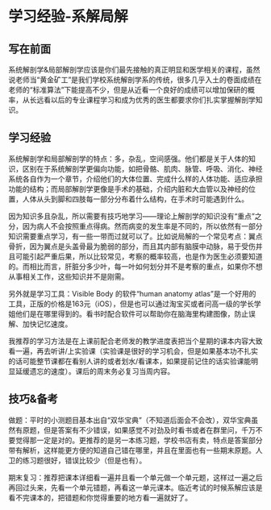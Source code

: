# 学习经验-系解局解

## 写在前面

系统解剖学&局部解剖学应该是你们最先接触的真正明显和医学相关的课程，虽然说老师当“黄金矿工”是我们学校系统解剖学系的传统，很多几乎入土的卷面成绩在老师的“标准算法”下能提高不少，但是从近看一个良好的成绩可以增加保研的概率，从长远看以后的专业课程学习和成为优秀的医生都要求你们扎实掌握解剖学知识。

## 学习经验

系统解剖学和局部解剖学的特点：多，杂乱，空间感强。他们都是关于人体的知识，区别在于系统解剖学更偏向功能，如把骨骼、肌肉、脉管、呼吸、消化、神经系统各自作为一个章节，介绍他们的大体位置、完成什么样的人体功能、适应承担功能的结构；而局部解剖学更像是手术的基础，介绍内脏和大血管以及神经的位置，人体从头到脚和四肢每一部分分布着什么结构，在手术时可能遇到什么。

因为知识多且杂乱，所以需要有技巧地学习——理论上解剖学的知识没有“重点”之分，因为病人不会按照重点得病。然而病变的发生率是不同的，所以依然有一部分知识需要重点学习，有一些一带而过就可以了。比如说局解的一个常见考点：翼点骨折，因为翼点是头盖骨最为脆弱的部分，而且其内部有脑膜中动脉，易于受伤并且可能引起严重后果，所以比较常见，考察的概率较高，也是作为医生必须要知道的。而相比而言，肝脏分多少叶，每一叶如何划分并不是考察的重点，如果你不想从事相关工作，这些知识并不是刚需。

另外就是学习工具：Visible Body 的软件“human anatomy atlas”是一个好用的工具，正版的价格是163元（iOS），但是也可以通过淘宝买或者问高一级的学长学姐他们是在哪里得到的。看书时配合软件可以帮助你在脑海里构建图像，防止误解、加快记忆速度。

我推荐的学习方法是在上课前配合老师发的教学进度表把当个星期的课本内容大致看一遍，再去听讲/上实验课（实验课是很好的学习机会，但是如果基本功不扎实的话可能整节课都在看别人讲的或者划水/看课本，如果提前记住的话实验课能明显延缓遗忘的速度）。课后的周末务必复习当周内容。

## 技巧&备考

做题：平时的小测题目基本出自“双华宝典”（不知道后面会不会改），双华宝典虽然有原题，但是答案有不少错误，如果感觉不对劲及时看书或者在群里问，千万不要觉得那一定是对的。更推荐的是另一本练习题，学校书店有卖，特点是答案部分带有解析，这样能更方便的知道自己错在哪里，并且在里面也有一些期末原题。人卫的练习题很好，错误比较少（但是也有）。

期末复习：推荐把课本详细看一遍并且看一个单元做一个单元题，这样过一遍之后再回过头来，先看一个单元错题，再看这一单元课本。临近考试的时候系解应该是看不完课本的，把错题和你觉得重要的地方看一遍就好了。